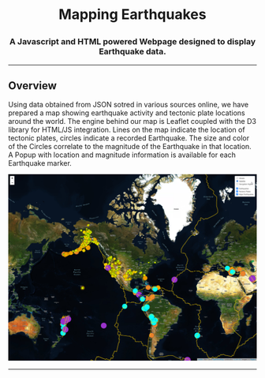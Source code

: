 # **<p align="center">Mapping Earthquakes</p>**

### **<p align="center">A Javascript and HTML powered Webpage designed to display Earthquake data.</p>**

---
## Overview
Using data obtained from JSON sotred in various sources online, we have prepared a map showing earthquake activity and tectonic plate locations around the world. The engine behind our map is Leaflet coupled with the D3 library for HTML/JS integration.
Lines on the map indicate the location of tectonic plates, circles indicate a recorded Earthquake. The size and color of the Circles correlate to the magnitude of the Earthquake in that location. A Popup with location and magnitude information is available for each Earthquake marker.

<p align="center">
   <img src="https://github.com/Jamesrx33/Mapping_Earthquakes/blob/main/Earthquake_Challenge/2021-07-22_13-09-25.png?raw=true">
</p>

---

